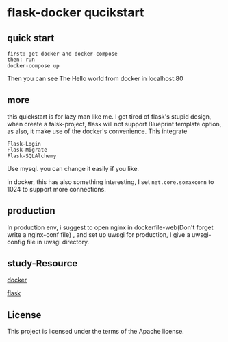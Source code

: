 # flask-docker qucikstart

## quick start


```
first: get docker and docker-compose
then: run
docker-compose up
```

Then you can see The Hello world from docker in localhost:80

## more 

this quickstart is for lazy man like me. I get tired of flask's  stupid design, when create a falsk-project, flask will not support Blueprint template option, as also, it make use of the docker's convenience. This integrate 

```
Flask-Login
Flask-Migrate
Flask-SQLAlchemy
```

Use mysql. you can change it easily if you like.

in docker, this has also something interesting, I set `net.core.somaxconn` to 1024 to support more connections.

## production

In production env, i suggest to open nginx in dockerfile-web(Don't forget write a nginx-conf file) , and set up uwsgi for production, I give a uwsgi-config file in uwsgi directory.

## study-Resource

[docker](https://docs.docker.com)

[flask](http://flask.pocoo.org)

## License

This project is licensed under the terms of the Apache license.

